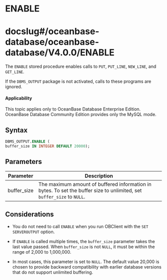 ENABLE
===========================
# docslug#/oceanbase-database/oceanbase-database/V4.0.0/ENABLE
The `ENABLE` stored procedure enables calls to `PUT`, `PUT_LINE`, `NEW_LINE`, and `GET_LINE`.

If the `DBMS_OUTPUT` package is not activated, calls to these programs are ignored.

  <main id="notice" >
    <h4>Applicability</h4>
    <p>This topic applies only to OceanBase Database Enterprise Edition. OceanBase Database Community Edition provides only the MySQL mode. </p>
  </main>

Syntax
-----------

```sql
DBMS_OUTPUT.ENABLE (
buffer_size IN INTEGER DEFAULT 20000);
```



Parameters
-------------



| Parameter | Description |
|-------------|---------------------------------------------------|
| buffer_size | The maximum amount of buffered information in bytes. To set the buffer size to unlimited, set `buffer_size` to `NULL`.  |



Considerations
-------------

* You do not need to call `ENABLE` when you run OBClient with the `SET SERVEROUTPUT` option.



* If `ENABLE` is called multiple times, the `buffer_size` parameter takes the last value passed.  When `buffer_size` is not `NULL`, it must be within the range of 2,000 to 1,000,000.



* In most cases, this parameter is set to `NULL`. The default value 20,000 is chosen to provide backward compatibility with earlier database versions that do not support unlimited buffering.





